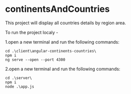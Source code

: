 # continentsAndCountries

This project will display all countries details by region area.

To run the project localy -

1.open a new terminal and run the following commands:

    cd .\client\angular-continents-countries\
    npm i
    ng serve --open --port 4300

2.open a new terminal and run the following commands:

    cd .\server\
    npm i
    node .\app.js
